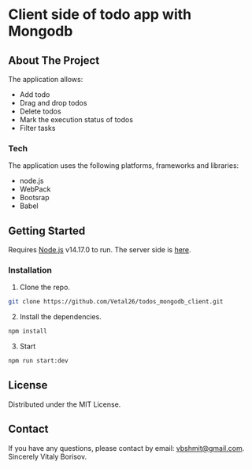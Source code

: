# Client side of todo app with Mongodb

## About The Project
The application allows:
- Add todo
- Drag and drop todos
- Delete todos
- Mark the execution status of todos
- Filter tasks

### Tech
The application uses the following platforms, frameworks and libraries:

- node.js
- WebPack
- Bootsrap
- Babel

## Getting Started
Requires [Node.js](https://nodejs.org/) v14.17.0 to run.
The server side is [here](https://github.com/Vetal26/todos_mongodb_server.git).

### Installation
1. Clone the repo.
```sh
git clone https://github.com/Vetal26/todos_mongodb_client.git
```

2. Install the dependencies.
```sh
npm install
```

3. Start
```sh
npm run start:dev
```

## License
Distributed under the MIT License.

## Contact
If you have any questions, please contact by email: vbshmit@gmail.com.
Sincerely Vitaly Borisov.